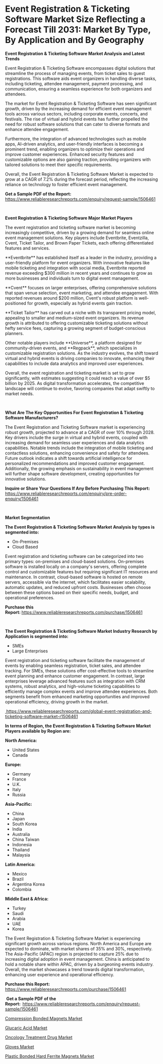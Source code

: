 <p><h1>Event Registration & Ticketing Software Market Size Reflecting a Forecast Till 2031: Market By Type, By Application and By Geography</h1></p><p><strong>Event Registration & Ticketing Software Market Analysis and Latest Trends</strong></p>
<p><p>Event Registration & Ticketing Software encompasses digital solutions that streamline the process of managing events, from ticket sales to guest registrations. This software aids event organizers in handling diverse tasks, including ticketing, attendee management, payment processing, and communication, ensuring a seamless experience for both organizers and attendees.</p><p>The market for Event Registration & Ticketing Software has seen significant growth, driven by the increasing demand for efficient event management tools across various sectors, including corporate events, concerts, and festivals. The rise of virtual and hybrid events has further propelled the need for robust software solutions that can cater to diverse formats and enhance attendee engagement. </p><p>Furthermore, the integration of advanced technologies such as mobile apps, AI-driven analytics, and user-friendly interfaces is becoming a prominent trend, enabling organizers to optimize their operations and improve customer experiences. Enhanced security features and customizable options are also gaining traction, providing organizers with tailored solutions to meet their specific requirements. </p><p>Overall, the Event Registration & Ticketing Software Market is expected to grow at a CAGR of 7.2% during the forecast period, reflecting the increasing reliance on technology to foster efficient event management.</p></p>
<p><strong>Get a Sample PDF of the Report:&nbsp;</strong> <a href="https://www.reliableresearchreports.com/enquiry/request-sample/1506461">https://www.reliableresearchreports.com/enquiry/request-sample/1506461</a></p>
<p>&nbsp;</p>
<p><strong>Event Registration & Ticketing Software Major Market Players</strong></p>
<p><p>The event registration and ticketing software market is becoming increasingly competitive, driven by a growing demand for seamless online event management solutions. Key players include Eventbrite, Eventzilla, Cvent, Ticket Tailor, and Brown Paper Tickets, each offering differentiated features and services.</p><p>**Eventbrite** has established itself as a leader in the industry, providing a user-friendly platform for event organizers. With innovative features like mobile ticketing and integration with social media, Eventbrite reported revenue exceeding $300 million in recent years and continues to grow as more businesses and individuals turn to digital event management.</p><p>**Cvent** focuses on larger enterprises, offering comprehensive solutions that span venue selection, event marketing, and attendee engagement. With reported revenues around $200 million, Cvent's robust platform is well-positioned for growth, especially as hybrid events gain traction.</p><p>**Ticket Tailor** has carved out a niche with its transparent pricing model, appealing to smaller and medium-sized event organizers. Its revenue growth is attributed to offering customizable ticketing solutions without hefty service fees, capturing a growing segment of budget-conscious planners.</p><p>Other notable players include **Universe**, a platform designed for community-driven events, and **Regpack**, which specializes in customizable registration solutions. As the industry evolves, the shift toward virtual and hybrid events is driving companies to innovate, enhancing their capabilities to include data analytics and improved user experiences.</p><p>Overall, the event registration and ticketing market is set to grow significantly, with estimates suggesting it could reach a value of over $5 billion by 2025. As digital transformation accelerates, the competitive landscape will continue to evolve, favoring companies that adapt swiftly to market needs.</p></p>
<p>&nbsp;</p>
<p><strong>What Are The Key Opportunities For Event Registration & Ticketing Software Manufacturers?</strong></p>
<p><p>The Event Registration and Ticketing Software market is experiencing robust growth, projected to advance at a CAGR of over 10% through 2028. Key drivers include the surge in virtual and hybrid events, coupled with increasing demand for seamless user experiences and data analytics capabilities. Notable trends include the integration of mobile ticketing and contactless solutions, enhancing convenience and safety for attendees. Future outlook indicates a shift towards artificial intelligence for personalized recommendations and improved customer engagement. Additionally, the growing emphasis on sustainability in event management will further shape software development, creating opportunities for innovative solutions.</p></p>
<p><strong>Inquire or Share Your Questions If Any Before Purchasing This Report:</strong> <a href="https://www.reliableresearchreports.com/enquiry/pre-order-enquiry/1506461">https://www.reliableresearchreports.com/enquiry/pre-order-enquiry/1506461</a></p>
<p>&nbsp;</p>
<p><strong>Market Segmentation</strong></p>
<p><strong>The Event Registration & Ticketing Software Market Analysis by types is segmented into:</strong></p>
<p><ul><li>On-Premises</li><li>Cloud Based</li></ul></p>
<p><p>Event registration and ticketing software can be categorized into two primary types: on-premises and cloud-based solutions. On-premises software is installed locally on a company's servers, offering complete control and customizable features but requiring significant IT resources and maintenance. In contrast, cloud-based software is hosted on remote servers, accessible via the internet, which facilitates easier scalability, automatic updates, and reduced upfront costs. Businesses often choose between these options based on their specific needs, budget, and operational preferences.</p></p>
<p><strong>Purchase this Report:&nbsp;</strong><a href="https://www.reliableresearchreports.com/purchase/1506461">https://www.reliableresearchreports.com/purchase/1506461</a></p>
<p>&nbsp;</p>
<p><strong>The Event Registration & Ticketing Software Market Industry Research by Application is segmented into:</strong></p>
<p><ul><li>SMEs</li><li>Large Enterprises</li></ul></p>
<p><p>Event registration and ticketing software facilitate the management of events by enabling seamless registration, ticket sales, and attendee tracking. For SMEs, these solutions offer cost-effective tools to streamline event planning and enhance customer engagement. In contrast, large enterprises leverage advanced features such as integration with CRM systems, robust analytics, and high-volume ticketing capabilities to efficiently manage complex events and improve attendee experiences. Both segments benefit from enhanced marketing opportunities and improved operational efficiency, driving growth in the market.</p></p>
<p><a href="https://www.reliableresearchreports.com/global-event-registration-and-ticketing-software-market-r1506461">&nbsp;https://www.reliableresearchreports.com/global-event-registration-and-ticketing-software-market-r1506461</a></p>
<p><strong>In terms of Region, the Event Registration & Ticketing Software Market Players available by Region are:</strong></p>
<p>
    <p> <strong> North America: </strong>
        <ul>
            <li>United States</li>
            <li>Canada</li>
        </ul>
        </p> 
    <p> <strong> Europe: </strong>
        <ul>
            <li>Germany</li>
            <li>France</li>
            <li>U.K.</li>
            <li>Italy</li>
            <li>Russia</li>
        </ul>
        </p> 
    <p> <strong> Asia-Pacific: </strong>
        <ul>
            <li>China</li>
            <li>Japan</li>
            <li>South Korea</li>
            <li>India</li>
            <li>Australia</li>
            <li>China Taiwan</li>
            <li>Indonesia</li>
            <li>Thailand</li>
            <li>Malaysia</li>
        </ul>
        </p> 
    <p> <strong> Latin America: </strong>
        <ul>
            <li>Mexico</li>
            <li>Brazil</li>
            <li>Argentina Korea</li>
            <li>Colombia</li>
        </ul>
        </p> 
    <p> <strong> Middle East & Africa: </strong>
        <ul>
            <li>Turkey</li>
            <li>Saudi</li>
            <li>Arabia</li>
            <li>UAE</li>
            <li>Korea</li>
        </ul>
    </p>
    </p>
<p><p>The Event Registration & Ticketing Software Market is experiencing significant growth across various regions. North America and Europe are expected to dominate, with market shares of 35% and 30%, respectively. The Asia-Pacific (APAC) region is projected to capture 25% due to increasing digital adoption in event management. China is anticipated to hold a notable share within APAC, driven by a burgeoning events industry. Overall, the market showcases a trend towards digital transformation, enhancing user experience and operational efficiency.</p></p>
<p><strong>Purchase this Report: </strong><a href="https://www.reliableresearchreports.com/purchase/1506461">https://www.reliableresearchreports.com/purchase/1506461</a></p>
<p>&nbsp;<strong>Get a Sample PDF of the Report:&nbsp;&nbsp;</strong><a href="https://www.reliableresearchreports.com/enquiry/request-sample/1506461">https://www.reliableresearchreports.com/enquiry/request-sample/1506461</a></p>
<p><strong></strong></p>
<p><p><a href="https://github.com/petbigbeepjn/Market-Research-Report-List-1/blob/main/compression-bonded-magnets-market.md">Compression Bonded Magnets Market</a></p><p><a href="https://www.linkedin.com/pulse/glucaric-acid-market-size-share-competitive-landscape-trend-43hze?trackingId=JIZdTT81TyONPsMG0BulIg%3D%3D">Glucaric Acid Market</a></p><p><a href="https://medium.com/@lennhernandez67/future-of-innovation-global-oncology-treatment-drug-market-growth-and-opportunities-2024-2031-8d02ae9da0cb?postPublishedType=repub">Oncology Treatment Drug Market</a></p><p><a href="https://www.linkedin.com/pulse/unlocking-growth-potential-market-strategic-analysis-abv3e?trackingId=3hZ8RRkoTNW%2BVyApl4YUag%3D%3D">Gloves Market</a></p><p><a href="https://github.com/luckyshygirl/Market-Research-Report-List-6/blob/main/plastic-bonded-hard-ferrite-magnets-market.md">Plastic Bonded Hard Ferrite Magnets Market</a></p></p>